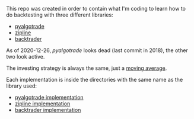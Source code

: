 This repo was created in order to contain what I'm coding to learn how to do backtesting with three different libraries:

- [pyalgotrade](https://github.com/gbeced/pyalgotrade)
- [zipline](https://github.com/quantopian/zipline)
- [backtrader](https://github.com/mementum/backtrader)

As of 2020-12-26, *pyalgotrade* looks dead (last commit in 2018), the other two look active.

The investing strategy is always the same, just a [moving average](https://www.investopedia.com/articles/active-trading/052013/how-use-moving-average-buy-stocks.asp).

Each implementation is inside the directories with the same name as the library used:

- [pyalgotrade implementation](pyalgotrade/README.md)
- [zipline implementation](zipline/README.md)
- [backtrader implementation](backtrader/README.md)

